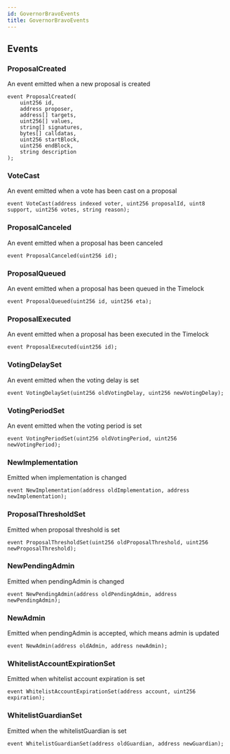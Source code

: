 ```yaml
---
id: GovernorBravoEvents
title: GovernorBravoEvents
---
```



## Events
### ProposalCreated
An event emitted when a new proposal is created


```solidity
event ProposalCreated(
    uint256 id,
    address proposer,
    address[] targets,
    uint256[] values,
    string[] signatures,
    bytes[] calldatas,
    uint256 startBlock,
    uint256 endBlock,
    string description
);
```

### VoteCast
An event emitted when a vote has been cast on a proposal


```solidity
event VoteCast(address indexed voter, uint256 proposalId, uint8 support, uint256 votes, string reason);
```

### ProposalCanceled
An event emitted when a proposal has been canceled


```solidity
event ProposalCanceled(uint256 id);
```

### ProposalQueued
An event emitted when a proposal has been queued in the Timelock


```solidity
event ProposalQueued(uint256 id, uint256 eta);
```

### ProposalExecuted
An event emitted when a proposal has been executed in the Timelock


```solidity
event ProposalExecuted(uint256 id);
```

### VotingDelaySet
An event emitted when the voting delay is set


```solidity
event VotingDelaySet(uint256 oldVotingDelay, uint256 newVotingDelay);
```

### VotingPeriodSet
An event emitted when the voting period is set


```solidity
event VotingPeriodSet(uint256 oldVotingPeriod, uint256 newVotingPeriod);
```

### NewImplementation
Emitted when implementation is changed


```solidity
event NewImplementation(address oldImplementation, address newImplementation);
```

### ProposalThresholdSet
Emitted when proposal threshold is set


```solidity
event ProposalThresholdSet(uint256 oldProposalThreshold, uint256 newProposalThreshold);
```

### NewPendingAdmin
Emitted when pendingAdmin is changed


```solidity
event NewPendingAdmin(address oldPendingAdmin, address newPendingAdmin);
```

### NewAdmin
Emitted when pendingAdmin is accepted, which means admin is updated


```solidity
event NewAdmin(address oldAdmin, address newAdmin);
```

### WhitelistAccountExpirationSet
Emitted when whitelist account expiration is set


```solidity
event WhitelistAccountExpirationSet(address account, uint256 expiration);
```

### WhitelistGuardianSet
Emitted when the whitelistGuardian is set


```solidity
event WhitelistGuardianSet(address oldGuardian, address newGuardian);
```

